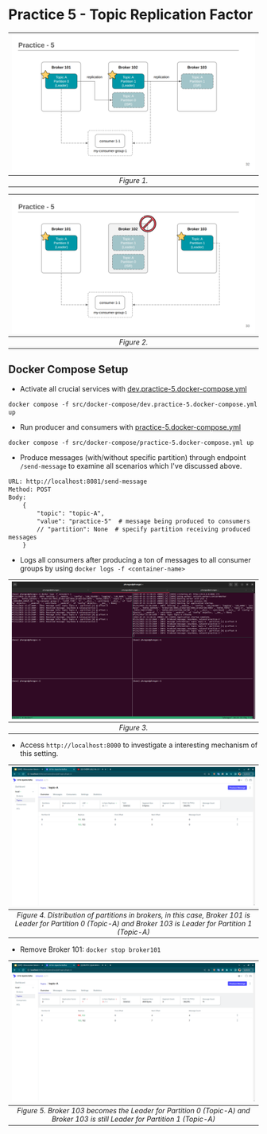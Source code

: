 # Practice 5 - Topic Replication Factor

| ![alt text](../../figures/practice5/topic_replication_factor1.png?raw=true) |
| :-------------------------------------------------------------------------: |
|                                 _Figure 1._                                 |

| ![alt text](../../figures/practice5/topic_replication_factor7.png?raw=true) |
| :-------------------------------------------------------------------------: |
|                                 _Figure 2._                                 |

## Docker Compose Setup

- Activate all crucial services with [dev.practice-5.docker-compose.yml](../../../src/docker-compose/dev.practice-5.docker-compose.yml)

```
docker compose -f src/docker-compose/dev.practice-5.docker-compose.yml up
```

- Run producer and consumers with [practice-5.docker-compose.yml](../../../src/docker-compose/practice-5.docker-compose.yml)

```
docker compose -f src/docker-compose/practice-5.docker-compose.yml up
```

- Produce messages (with/without specific partition) through endpoint `/send-message` to examine all scenarios which I've discussed above.

```
URL: http://localhost:8081/send-message
Method: POST
Body:
    {
        "topic": "topic-A",
        "value": "practice-5"  # message being produced to consumers
        // "partition": None  # specify partition receiving produced messages
    }
```

- Logs all consumers after producing a ton of messages to all consumer groups by using `docker logs -f <container-name>`

| ![alt text](../../figures/practice5/topic_replication_factor5.png?raw=true) |
| :-------------------------------------------------------------------------: |
|                                 _Figure 3._                                 |

- Access `http://localhost:8000` to investigate a interesting mechanism of this setting.

|                                            ![alt text](../../figures/practice5/topic_replication_factor2.png?raw=true)                                             |
| :----------------------------------------------------------------------------------------------------------------------------------------------------------------: |
| _Figure 4. Distribution of partitions in brokers, in this case, Broker 101 is Leader for Partition 0 (Topic-A) and Broker 103 is Leader for Partition 1 (Topic-A)_ |

- Remove Broker 101: `docker stop broker101`

|                         ![alt text](../../figures/practice5/topic_replication_factor6.png?raw=true)                          |
| :--------------------------------------------------------------------------------------------------------------------------: |
| _Figure 5. Broker 103 becomes the Leader for Partition 0 (Topic-A) and Broker 103 is still Leader for Partition 1 (Topic-A)_ |
